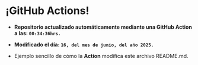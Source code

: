 # ¡GitHub Actions!
* **Repositorio actualizado automáticamente mediante una GitHub Action a las: `00:34:36hrs.`**
* **Modificado el día: `16, del mes de junio, del año 2025.`**

* Ejemplo sencillo de cómo la **Action** modifica este archivo README.md.
